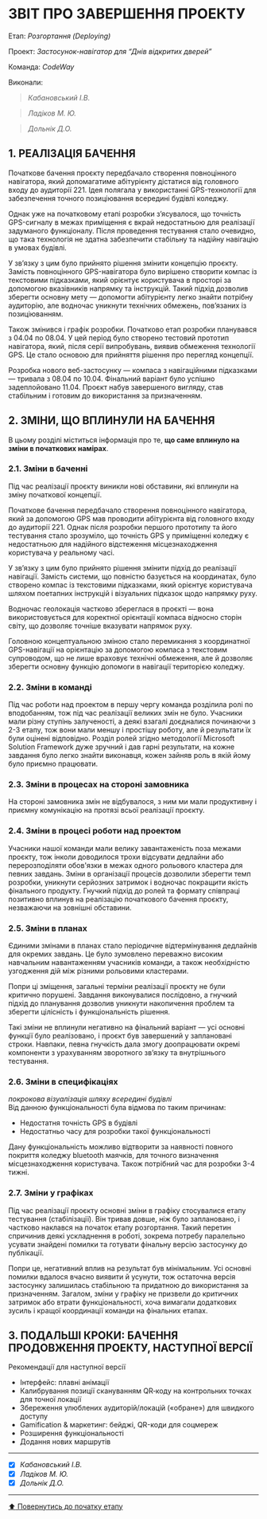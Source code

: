 ﻿# ЗВІТ ПРО ЗАВЕРШЕННЯ ПРОЕКТУ

Етап: *Розгортання (Deploying)*

Проект: *Застосунок-навігатор для “Днів відкритих дверей”*

Команда: *CodeWay*

Виконали:
>*Кабановський І.В.*

>*Ладіков М. Ю.*

>*Дольнік Д.О.*

##  **1. РЕАЛІЗАЦІЯ БАЧЕННЯ**

Початкове бачення проєкту передбачало створення повноцінного навігатора, який допомагатиме абітурієнту дістатися від головного входу до аудиторії 221. Ідея полягала у використанні GPS-технології для забезпечення точного позиціювання всередині будівлі коледжу.

Однак уже на початковому етапі розробки з’ясувалося, що точність GPS-сигналу в межах приміщення є вкрай недостатньою для реалізації задуманого функціоналу. Після проведення тестування стало очевидно, що така технологія не здатна забезпечити стабільну та надійну навігацію в умовах будівлі.

У зв’язку з цим було прийнято рішення змінити концепцію проєкту. Замість повноцінного GPS-навігатора було вирішено створити компас із текстовими підказками, який орієнтує користувача в просторі за допомогою вказівників напрямку та інструкцій. Такий підхід дозволив зберегти основну мету — допомогти абітурієнту легко знайти потрібну аудиторію, але водночас уникнути технічних обмежень, пов’язаних із позиціюванням.

Також змінився і графік розробки. Початково етап розробки планувався з 04.04 по 08.04. У цей період було створено тестовий прототип навігатора, який, після серії випробувань, виявив обмеження технології GPS. Це стало основою для прийняття рішення про перегляд концепції.

Розробка нового веб-застосунку — компаса з навігаційними підказками — тривала з 08.04 по 10.04. Фінальний варіант було успішно задеплойовано 11.04. Проєкт набув завершеного вигляду, став стабільним і готовим до використання за призначенням.
##  **2. ЗМІНИ, ЩО ВПЛИНУЛИ НА БАЧЕННЯ**
В цьому розділі міститься інформація про те, **що саме вплинуло на зміни в початкових намірах**. 

### **2.1. Зміни в баченні**

Під час реалізації проєкту виникли нові обставини, які вплинули на зміну початкової концепції.

Початкове бачення передбачало створення повноцінного навігатора, який за допомогою GPS мав проводити абітурієнта від головного входу до аудиторії 221. Однак після розробки першого прототипу та його тестування стало зрозуміло, що точність GPS у приміщенні коледжу є недостатньою для надійного відстеження місцезнаходження користувача у реальному часі.

У зв’язку з цим було прийнято рішення змінити підхід до реалізації навігації. Замість системи, що повністю базується на координатах, було створено компас із текстовими підказками, який орієнтує користувача шляхом поетапних інструкцій і візуальних підказок щодо напрямку руху.

Водночас геолокація частково збереглася в проєкті — вона використовується для коректної орієнтації компаса відносно сторін світу, що дозволяє точніше вказувати напрямок руху.

Головною концептуальною зміною стало перемикання з координатної GPS-навігації на орієнтацію за допомогою компаса з текстовим супроводом, що не лише враховує технічні обмеження, але й дозволяє зберегти основну функцію допомоги в навігації територією коледжу.
### **2.2. Зміни в команді**

Під час роботи над проектом в першу чергу команда розділила ролі по вподобанням, тож під час реалізації великих змін не було. Учасники мали різну ступінь залученості, а деякі взагалі доєдналися починаючи з 2-3 етапу, тож вони мали меншу і простішу роботу, але й результати їх були оцінені відповідно. Розділ ролей згідно методології Microsoft Solution Framework дуже зручний і дав гарні результати, на кожне завдання було легко знайти виконавця, кожен зайняв роль в якій йому було приємно працювати.

###  **2.3. Зміни в процесах на стороні замовника** 

На стороні замовника змін не відбувалося, з ним ми мали продуктивну і приємну комунікацію на протязі всьої реалізації проєкту.

###  **2.4. Зміни в процесі роботи над проектом**

Учасники нашої команди мали велику завантаженість поза межами проєкту, тож інколи доводилося трохи відсувати дедлайни або перерозподіляти обов'язки в межах одного рольового кластера для певних завдань.
Зміни в організації процесів дозволили зберегти темп розробки, уникнути серйозних затримок і водночас покращити якість фінального продукту. Гнучкий підхід до ролей та формату співпраці позитивно вплинув на реалізацію початкового бачення проєкту, незважаючи на зовнішні обставини.

###  **2.5. Зміни в планах**

Єдиними змінами в планах стало періодичне відтермінування дедлайнів для окремих завдань. Це було зумовлено переважно високим навчальним навантаженням учасників команди, а також необхідністю узгодження дій між різними рольовими кластерами.

Попри ці зміщення, загальні терміни реалізації проєкту не були критично порушені. Завдання виконувалися послідовно, а гнучкий підхід до планування дозволив уникнути накопичення проблем та зберегти цілісність і функціональність рішення.

Такі зміни не вплинули негативно на фінальний варіант — усі основні функції було реалізовано, і проєкт був завершений у заплановані строки. Навпаки, певна гнучкість дала змогу доопрацювати окремі компоненти з урахуванням зворотного зв’язку та внутрішнього тестування.

###  **2.6. Зміни в специфікаціях**

*покрокова візуалізація шляху всередині будівлі*<br>
Від данною функціональності була відмова по таким причинам:
- Недостатня точність GPS в будівлі
- Недостатньо часу для розробки такої функціональності<br>

Дану функціональність можливо відтворити за наявності повного покриття коледжу bluetooth маячків, для точного визначення місцезнаходження користувача. Також потрібний час для розробки 3-4 тижні.
 
###  **2.7. Зміни у графіках**

Під час реалізації проєкту основні зміни в графіку стосувалися етапу тестування (стабілізації). Він тривав довше, ніж було заплановано, і частково наклався на початок етапу розгортання. Такий перетин спричинив деякі ускладнення в роботі, зокрема потребу паралельно усувати знайдені помилки та готувати фінальну версію застосунку до публікації.

Попри це, негативний вплив на результат був мінімальним. Усі основні помилки вдалося вчасно виявити й усунути, тож остаточна версія застосунку залишилась стабільною та придатною до використання за призначенням. Загалом, зміни у графіку не призвели до критичних затримок або втрати функціональності, хоча вимагали додаткових зусиль і кращої координації команди на фінальних етапах.

## **3. ПОДАЛЬШІ КРОКИ: БАЧЕННЯ ПРОДОВЖЕННЯ ПРОЕКТУ, НАСТУПНОЇ ВЕРСІЇ**

Рекомендації для наступної версії
- Інтерфейс: плавні анімації
- Калибрування позиції скануванням QR‑коду на контрольних точках для точної локації 
- Збереження улюблених аудиторій/локацій («обране») для швидкого доступу
- Gamification & маркетинг: бейджі, QR-коди для соцмереж
- Розширення функціональності
- Додання нових маршрутів
---

- [x] *Кабановський І.В.*
- [x] *Ладіков М. Ю.*
- [x] *Дольнік Д.О.*

---
[:arrow_up: Повернутись до початку етапу](/docs/5.Deploying/README.md)



